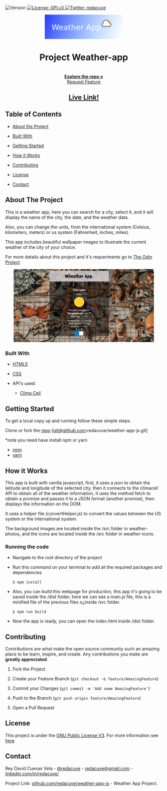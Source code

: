 <!-- Badges -->
<p>
  <img alt="Version" src="https://img.shields.io/badge/version-0.2-blue.svg?cacheSeconds=2592000" />
  <a href="#" target="_blank">
    <img alt="License: GPLv3 " src="https://img.shields.io/badge/License-GPL-yellow.svg" />
  </a>
  <a href="https://twitter.com/redacuve" target="_blank">
    <img alt="Twitter: redacuve " src="https://img.shields.io/twitter/follow/redacuve.svg?style=social" />
  </a>
</p>


<!-- Project Header -->
  <p align="center">
    <img src="weather.png" width="250">
  <br>
  <h1 align="center">Project Weather-app</h1>
  <p align="center">
  <br>
   <a href="https://github.com/redacuve/weather-app-js"><strong>Explore the repo »</strong></a>
  <br>
    <a href="https://github.com/redacuve/weather-app-js/issues">Request Feature</a>
  </p>
  <h2 align="center"><a href="https://raw.githack.com/redacuve/weather-app-js/app/dist/index.html"><strong>Live Link!</strong></a></h2>

<!-- TABLE OF CONTENTS -->

## Table of Contents

* [About the Project](#about-the-project)

* [Built With](#built-with)

* [Getting Started](#getting-started)

* [How it Works](#how-it-works)

* [Contributing](#contributing)

* [License](#license)

* [Contact](#contact)

<!-- ABOUT THE PROJECT -->

## About The Project

This is a weather app, here you can search for a city, select it, and it will display the name of the city, the date, and the weather data.

Also, you can change the units, from the international system (Celsius, kilometers, meters) or us system (Fahrenheit, inches, miles).

This app includes beautiful wallpaper images to illustrate the current weather of the city of your choice.

For more details about this project and it's requeriments go to <a href="https://www.theodinproject.com/courses/javascript/lessons/weather-app"> The Odin Project</a>

<p align="center">
  <img src="weather.gif" width="450">
</p>


### Built With

* [HTML5](https://developer.mozilla.org/es/docs/HTML/HTML5)

* [CSS](https://developer.mozilla.org/es/docs/Web/CSS)

* API's used:
    * [Clima Ceil](https://developer.climacell.co/v3/docs)

<!-- GETTING STARTED -->

## Getting Started

To get a local copy up and running follow these simple steps.

Clone or fork the <a href="https://github.com/redacuve/weather-app-js">repo</a> [git@github.com:redacuve/weather-app-js.git]

*note you need have install npm or yarn
* [npm](https://www.npmjs.com/get-npm)
* [yarn](https://classic.yarnpkg.com/en/docs/install)


<!-- HOW IT WORKS -->
## How it Works

This app is built with vanilla javascript, first, it uses a json to obtain the latitude and longitude of the selected city, then it connects to the climaceil API to obtain all of the weather information, it uses the method fetch to obtain a promise and passes it to a JSON format (another promise), then displays the information on the DOM.

It uses a helper file (convertHelper.js) to convert the values between the US system or the international system.

The background images are located inside the /src folder in weather-photos, and the icons are located inside the /src folder in weather-icons.

### Running the code

*   Navigate to the root directory of the project

*   Run this command on your terminal to add all the required packages and dependencies
    ```
    $ npm install
    ```
*   Also, you can build this webpage for production, this app it's going to be saved inside the /dist folder, here we can see a main.js file, this is a minified file of the previous files o¿inside /src folder.
    ```
    $ npm run build
    ```
*   Now the app is ready, you can open the index.html inside /dist folder.


<!-- CONTRIBUTING -->

## Contributing

Contributions are what make the open source community such an amazing place to be learn, inspire, and create. Any contributions you make are **greatly appreciated**.

1. Fork the Project

2. Create your Feature Branch (`git checkout -b feature/AmazingFeature`)

3. Commit your Changes (`git commit -m 'Add some AmazingFeature'`)

4. Push to the Branch (`git push origin feature/AmazingFeature`)

5. Open a Pull Request

<!-- LICENSE -->

## License

This project is under the <a href="https://www.gnu.org/licenses/gpl-3.0.html">GNU Public License V3</a>. For more information see <a href="https://github.com/redacuve/weather-app-js/blob/master/LICENSE">here</a>

<!-- CONTACT -->

## Contact

Rey David Cuevas Vela - [@redacuve](https://twitter.com/redacuve) - [redacuve@gmail.com](mailto:redacuve@gmail.com) -[linkedin.com/in/redacuve/](https://www.linkedin.com/in/redacuve/)

Project Link: [github.com/redacuve/weather-app-js](https://github.com/redacuve/weather-app-js) - Weather App Project.
